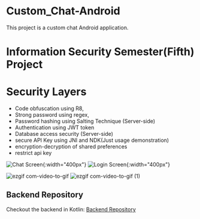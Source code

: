 # Custom_Chat-Android
This project is a custom chat Android application.

# Information Security Semester(Fifth) Project
# Security Layers
* Code obfuscation using R8,
* Strong password using regex, 
* Password hashing using Salting Technique (Server-side)
* Authentication using JWT token
* Database access security (Server-side)
* secure API Key using JNI and NDK(Just usage demonstration)
* encryption-decryption of shared preferences
* restrict api key

![Chat Screen](https://user-images.githubusercontent.com/93570267/235429451-5edd4f07-70aa-4902-bdaf-0eb12b048d31.gif){:width="400px"}
![Login Screen](https://user-images.githubusercontent.com/93570267/235429518-8aefaf7c-aa84-40aa-845d-ceeb72b8dd25.gif){:width="400px"}
  
![ezgif com-video-to-gif](https://user-images.githubusercontent.com/93570267/235429451-5edd4f07-70aa-4902-bdaf-0eb12b048d31.gif)
![ezgif com-video-to-gif (1)](https://user-images.githubusercontent.com/93570267/235429518-8aefaf7c-aa84-40aa-845d-ceeb72b8dd25.gif)

## Backend Repository
Checkout the backend in Kotlin: [Backend Repository](https://github.com/umermaher/revos-chat-ktor_backend)
